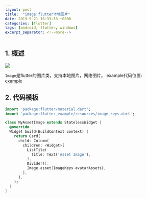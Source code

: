 ```yaml
---
layout: post
title:  "image:flutter本地图片"
date: 2019-9-21 16:33:38 +0800
categories: [flutter]
tags: [android, flutter, windows]
excerpt_separator: <!--more-->
---
```


## 1. 概述

<img src="https://img.shields.io/badge/flutter-v1.10.4--pre.53-blue" />

`Image`是flutter的图片类，支持本地图片，网络图片。
example代码位置: [example](https://github.com/kaisawind/flutter_example/tree/ba0a200ca24862d318f909189730dba5e1eb1e05)

## 2. 代码模板

```dart
import 'package:flutter/material.dart';
import 'package:flutter_example/resources/image_keys.dart';

class MyAssetImage extends StatelessWidget {
  @override
  Widget build(BuildContext context) {
    return Card(
      child: Column(
        children: <Widget>[
          ListTile(
            title: Text('Asset Image'),
          ),
          Divider(),
          Image.asset(ImageKeys.avatarAssets),
        ],
      ),
    );
  }
}

```
